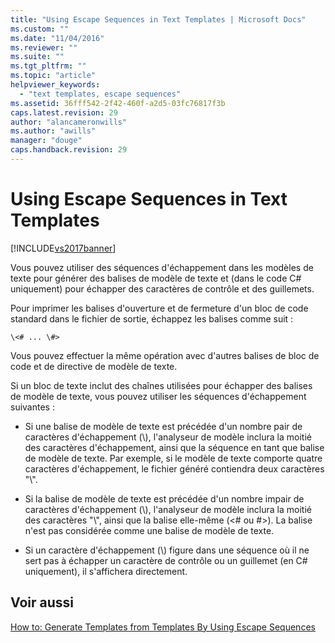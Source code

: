 ```yaml
---
title: "Using Escape Sequences in Text Templates | Microsoft Docs"
ms.custom: ""
ms.date: "11/04/2016"
ms.reviewer: ""
ms.suite: ""
ms.tgt_pltfrm: ""
ms.topic: "article"
helpviewer_keywords: 
  - "text templates, escape sequences"
ms.assetid: 36fff542-2f42-460f-a2d5-03fc76817f3b
caps.latest.revision: 29
author: "alancameronwills"
ms.author: "awills"
manager: "douge"
caps.handback.revision: 29
---
```

# Using Escape Sequences in Text Templates
[!INCLUDE[vs2017banner](../code-quality/includes/vs2017banner.md)]

Vous pouvez utiliser des séquences d'échappement dans les modèles de texte pour générer des balises de modèle de texte et \(dans le code C\# uniquement\) pour échapper des caractères de contrôle et des guillemets.  
  
 Pour imprimer les balises d'ouverture et de fermeture d'un bloc de code standard dans le fichier de sortie, échappez les balises comme suit :  
  
```  
\<# ... \#>  
```  
  
 Vous pouvez effectuer la même opération avec d'autres balises de bloc de code et de directive de modèle de texte.  
  
 Si un bloc de texte inclut des chaînes utilisées pour échapper des balises de modèle de texte, vous pouvez utiliser les séquences d'échappement suivantes :  
  
-   Si une balise de modèle de texte est précédée d'un nombre pair de caractères d'échappement \(\\\), l'analyseur de modèle inclura la moitié des caractères d'échappement, ainsi que la séquence en tant que balise de modèle de texte.  Par exemple, si le modèle de texte comporte quatre caractères d'échappement, le fichier généré contiendra deux caractères "\\".  
  
-   Si la balise de modèle de texte est précédée d'un nombre impair de caractères d'échappement \(\\\), l'analyseur de modèle inclura la moitié des caractères "\\", ainsi que la balise elle\-même \(\<\# ou \#\>\).  La balise n'est pas considérée comme une balise de modèle de texte.  
  
-   Si un caractère d'échappement \(\\\) figure dans une séquence où il ne sert pas à échapper un caractère de contrôle ou un guillemet \(en C\# uniquement\), il s'affichera directement.  
  
## Voir aussi  
 [How to: Generate Templates from Templates By Using Escape Sequences](../modeling/how-to-generate-templates-from-templates-by-using-escape-sequences.md)